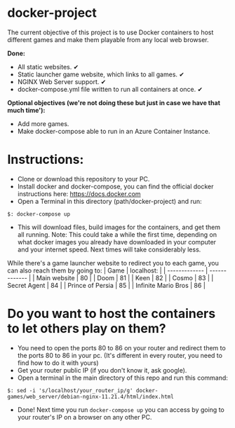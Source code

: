 # docker-project

The current objective of this project is to use Docker containers to host different games and make them playable from any local web browser.

__Done:__
- All static websites. ✔
- Static launcher game website, which links to all games. ✔
- NGINX Web Server support. ✔
- docker-compose.yml file written to run all containers at once. ✔

__Optional objectives (we're not doing these but just in case we have that much time'):__
- Add more games.
- Make docker-compose able to run in an Azure Container Instance.

# Instructions:
- Clone or download this repository to your PC.
- Install docker and docker-compose, you can find the official docker instructions here: https://docs.docker.com
- Open a Terminal in this directory (path/docker-project) and run:
```
$: docker-compose up
```
- This will download files, build images for the containers, and get them all running. Note: This could take a while the first time, depending on what docker images you already have downloaded in your computer and your internet speed. Next times will take considerably less.

While there's a game launcher website to redirect you to each game, you can also reach them by going to:
| Game | localhost: |
| ------------- | ------------- |
| Main website | 80  |
| Doom | 81  |
| Keen | 82  |
| Cosmo | 83  |
| Secret Agent | 84  |
| Prince of Persia | 85  |
| Infinite Mario Bros | 86  |

# Do you want to host the containers to let others play on them?
- You need to open the ports 80 to 86 on your router and redirect them to the ports 80 to 86 in your pc. (It's different in every router, you need to find how to do it with yours)
- Get your router public IP (if you don't know it, ask google).
- Open a terminal in the main directory of this repo and run this command:
```
$: sed -i 's/localhost/your_router_ip/g' docker-games/web_server/debian-nginx-11.21.4/html/index.html
```
- Done! Next time you run ```docker-compose up``` you can access by going to your router's IP on a browser on any other PC.
